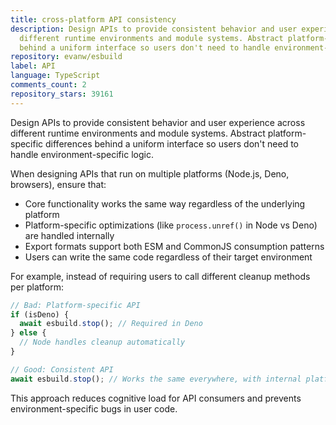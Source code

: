 ```yaml
---
title: cross-platform API consistency
description: Design APIs to provide consistent behavior and user experience across
  different runtime environments and module systems. Abstract platform-specific differences
  behind a uniform interface so users don't need to handle environment-specific logic.
repository: evanw/esbuild
label: API
language: TypeScript
comments_count: 2
repository_stars: 39161
---
```


Design APIs to provide consistent behavior and user experience across different runtime environments and module systems. Abstract platform-specific differences behind a uniform interface so users don't need to handle environment-specific logic.

When designing APIs that run on multiple platforms (Node.js, Deno, browsers), ensure that:
- Core functionality works the same way regardless of the underlying platform
- Platform-specific optimizations (like `process.unref()` in Node vs Deno) are handled internally
- Export formats support both ESM and CommonJS consumption patterns
- Users can write the same code regardless of their target environment

For example, instead of requiring users to call different cleanup methods per platform:
```typescript
// Bad: Platform-specific API
if (isDeno) {
  await esbuild.stop(); // Required in Deno
} else {
  // Node handles cleanup automatically
}

// Good: Consistent API
await esbuild.stop(); // Works the same everywhere, with internal platform handling
```

This approach reduces cognitive load for API consumers and prevents environment-specific bugs in user code.